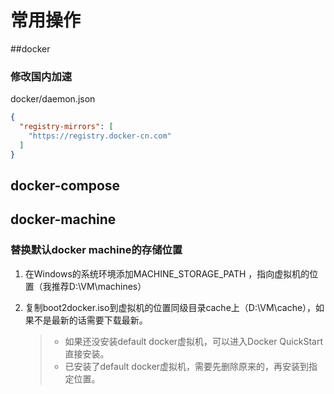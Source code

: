 # 常用操作

##docker

### 修改国内加速

docker/daemon.json

~~~json
{
  "registry-mirrors": [
    "https://registry.docker-cn.com"
  ]
}
~~~



## docker-compose

## docker-machine

### 替换默认docker machine的存储位置

1. 在Windows的系统环境添加MACHINE_STORAGE_PATH ，指向虚拟机的位置（我推荐D:\VM\machines）

2. 复制boot2docker.iso到虚拟机的位置同级目录cache上（D:\VM\cache），如果不是最新的话需要下载最新。

   > - 如果还没安装default docker虚拟机，可以进入Docker QuickStart直接安装。
   > - 已安装了default docker虚拟机，需要先删除原来的，再安装到指定位置。